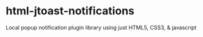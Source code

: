 # html-jtoast-notifications
Local popup notification plugin library using just HTML5, CSS3, &amp; javascript
